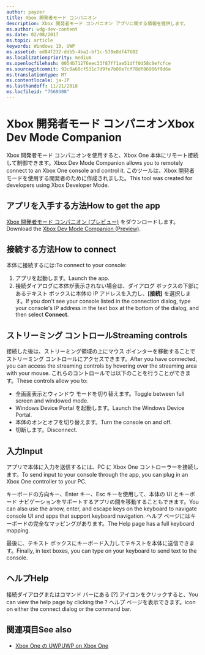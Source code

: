 ```yaml
---
author: payzer
title: Xbox 開発者モード コンパニオン
description: Xbox 開発者モード コンパニオン アプリに関する情報を提供します。
ms.author: wdg-dev-content
ms.date: 02/08/2017
ms.topic: article
keywords: Windows 10, UWP
ms.assetid: ed84f232-ddb5-4ba1-bf1c-578e8df47602
ms.localizationpriority: medium
ms.openlocfilehash: 0054b71276eec33f87ff1ae51dff0d58c0efcfce
ms.sourcegitcommit: 93c0a60cf531c7d9fe7b00e7cf78df86906f9d6e
ms.translationtype: MT
ms.contentlocale: ja-JP
ms.lasthandoff: 11/21/2018
ms.locfileid: "7569308"
---
```

# <a name="xbox-dev-mode-companion"></a><span data-ttu-id="31325-104">Xbox 開発者モード コンパニオン</span><span class="sxs-lookup"><span data-stu-id="31325-104">Xbox Dev Mode Companion</span></span>

<span data-ttu-id="31325-105">Xbox 開発者モード コンパニオンを使用すると、Xbox One 本体にリモート接続して制御できます。</span><span class="sxs-lookup"><span data-stu-id="31325-105">Xbox Dev Mode Companion allows you to remotely connect to an Xbox One console and control it.</span></span> <span data-ttu-id="31325-106">このツールは、Xbox 開発者モードを使用する開発者のために作成されました。</span><span class="sxs-lookup"><span data-stu-id="31325-106">This tool was created for developers using Xbox Developer Mode.</span></span>

## <a name="how-to-get-the-app"></a><span data-ttu-id="31325-107">アプリを入手する方法</span><span class="sxs-lookup"><span data-stu-id="31325-107">How to get the app</span></span>  
<span data-ttu-id="31325-108">[Xbox 開発者モード コンパニオン (プレビュー)](https://www.microsoft.com/store/p/xbox-dev-mode-companion/9nblggh519cp) をダウンロードします。</span><span class="sxs-lookup"><span data-stu-id="31325-108">Download the [Xbox Dev Mode Companion (Preview)](https://www.microsoft.com/store/p/xbox-dev-mode-companion/9nblggh519cp).</span></span>

## <a name="how-to-connect"></a><span data-ttu-id="31325-109">接続する方法</span><span class="sxs-lookup"><span data-stu-id="31325-109">How to connect</span></span>   
<span data-ttu-id="31325-110">本体に接続するには:</span><span class="sxs-lookup"><span data-stu-id="31325-110">To connect to your console:</span></span>

1. <span data-ttu-id="31325-111">アプリを起動します。</span><span class="sxs-lookup"><span data-stu-id="31325-111">Launch the app.</span></span>   
2. <span data-ttu-id="31325-112">接続ダイアログに本体が表示されない場合は、ダイアログ ボックスの下部にあるテキスト ボックスに本体の IP アドレスを入力し、**[接続]** を選択します。</span><span class="sxs-lookup"><span data-stu-id="31325-112">If you don't see your console listed in the connection dialog, type your console's IP address in the text box at the bottom of the dialog, and then select **Connect**.</span></span>

## <a name="streaming-controls"></a><span data-ttu-id="31325-113">ストリーミング コントロール</span><span class="sxs-lookup"><span data-stu-id="31325-113">Streaming controls</span></span>
<span data-ttu-id="31325-114">接続した後は、ストリーミング領域の上にマウス ポインターを移動することでストリーミング コントロールにアクセスできます。</span><span class="sxs-lookup"><span data-stu-id="31325-114">After you have connected, you can access the streaming controls by hovering over the streaming area with your mouse.</span></span> <span data-ttu-id="31325-115">これらのコントロールでは以下のことを行うことができます。</span><span class="sxs-lookup"><span data-stu-id="31325-115">These controls allow you to:</span></span>
* <span data-ttu-id="31325-116">全画面表示とウィンドウ モードを切り替えます。</span><span class="sxs-lookup"><span data-stu-id="31325-116">Toggle between full screen and windowed mode.</span></span>
* <span data-ttu-id="31325-117">Windows Device Portal を起動します。</span><span class="sxs-lookup"><span data-stu-id="31325-117">Launch the Windows Device Portal.</span></span>
* <span data-ttu-id="31325-118">本体のオンとオフを切り替えます。</span><span class="sxs-lookup"><span data-stu-id="31325-118">Turn the console on and off.</span></span>
* <span data-ttu-id="31325-119">切断します。</span><span class="sxs-lookup"><span data-stu-id="31325-119">Disconnect.</span></span>

## <a name="input"></a><span data-ttu-id="31325-120">入力</span><span class="sxs-lookup"><span data-stu-id="31325-120">Input</span></span>
<span data-ttu-id="31325-121">アプリで本体に入力を送信するには、PC に Xbox One コントローラーを接続します。</span><span class="sxs-lookup"><span data-stu-id="31325-121">To send input to your console through the app, you can plug in an Xbox One controller to your PC.</span></span>   
    
<span data-ttu-id="31325-122">キーボードの方向キー、Enter キー、Esc キーを使用して、本体の UI とキーボード ナビゲーションをサポートするアプリの間を移動することもできます。</span><span class="sxs-lookup"><span data-stu-id="31325-122">You can also use the arrow, enter, and escape keys on the keyboard to navigate console UI and apps that support keyboard navigation.</span></span> <span data-ttu-id="31325-123">ヘルプ ページにはキーボードの完全なマッピングがあります。</span><span class="sxs-lookup"><span data-stu-id="31325-123">The Help page has a full keyboard mapping.</span></span>   
   
<span data-ttu-id="31325-124">最後に、テキスト ボックスにキーボード入力してテキストを本体に送信できます。</span><span class="sxs-lookup"><span data-stu-id="31325-124">Finally, in text boxes, you can type on your keyboard to send text to the console.</span></span>   

## <a name="help"></a><span data-ttu-id="31325-125">ヘルプ</span><span class="sxs-lookup"><span data-stu-id="31325-125">Help</span></span>
<span data-ttu-id="31325-126">接続ダイアログまたはコマンド バーにある [?] アイコンをクリックすると、</span><span class="sxs-lookup"><span data-stu-id="31325-126">You can view the help page by clicking the ?</span></span> <span data-ttu-id="31325-127">ヘルプ ページを表示できます。</span><span class="sxs-lookup"><span data-stu-id="31325-127">icon on either the connect dialog or the command bar.</span></span>

## <a name="see-also"></a><span data-ttu-id="31325-128">関連項目</span><span class="sxs-lookup"><span data-stu-id="31325-128">See also</span></span>
- [<span data-ttu-id="31325-129">Xbox One の UWP</span><span class="sxs-lookup"><span data-stu-id="31325-129">UWP on Xbox One</span></span>](index.md)
